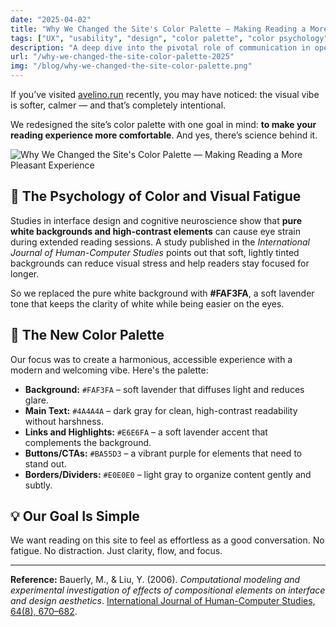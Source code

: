```yaml
---
date: "2025-04-02"
title: "Why We Changed the Site's Color Palette — Making Reading a More Pleasant Experience"
tags: ["UX", "usability", "design", "color palette", "color psychology", "accessibility", "reading", "UI", "frontend"]
description: "A deep dive into the pivotal role of communication in open source, providing maintainers with actionable insights to cultivate engaged, dynamic communities"
url: "/why-we-changed-the-site-color-palette-2025"
img: "/blog/why-we-changed-the-site-color-palette.png"
---
```


If you’ve visited [avelino.run](https://avelino.run) recently, you may have noticed: the visual vibe is softer, calmer — and that’s completely intentional.

We redesigned the site’s color palette with one goal in mind: **to make your reading experience more comfortable**. And yes, there’s science behind it.

![Why We Changed the Site's Color Palette — Making Reading a More Pleasant Experience](/blog/why-we-changed-the-site-color-palette.png)

## 🧠 The Psychology of Color and Visual Fatigue

Studies in interface design and cognitive neuroscience show that **pure white backgrounds and high-contrast elements** can cause eye strain during extended reading sessions. A study published in the *International Journal of Human-Computer Studies* points out that soft, lightly tinted backgrounds can reduce visual stress and help readers stay focused for longer.

So we replaced the pure white background with **#FAF3FA**, a soft lavender tone that keeps the clarity of white while being easier on the eyes.

## 🎨 The New Color Palette

Our focus was to create a harmonious, accessible experience with a modern and welcoming vibe. Here's the palette:

- **Background:** `#FAF3FA` – soft lavender that diffuses light and reduces glare.
- **Main Text:** `#4A4A4A` – dark gray for clean, high-contrast readability without harshness.
- **Links and Highlights:** `#E6E6FA` – a soft lavender accent that complements the background.
- **Buttons/CTAs:** `#BA55D3` – a vibrant purple for elements that need to stand out.
- **Borders/Dividers:** `#E0E0E0` – light gray to organize content gently and subtly.

## 💡 Our Goal Is Simple

We want reading on this site to feel as effortless as a good conversation. No fatigue. No distraction. Just clarity, flow, and focus.

---

**Reference:**
Bauerly, M., & Liu, Y. (2006). *Computational modeling and experimental investigation of effects of compositional elements on interface and design aesthetics*. [International Journal of Human-Computer Studies, 64(8), 670–682](https://www.sciencedirect.com/science/article/pii/S1071581906000048?via%3Dihub).
